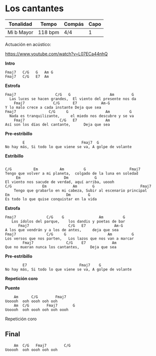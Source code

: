 # Los cantantes

| Tonalidad  | Tempo   | Compás | Capo |
| ---------- | ------- | ------ | ---- |
| Mi b Mayor | 118 bpm | 4/4    | 1    |

Actuación en acústico:

https://www.youtube.com/watch?v=L07ECa44nhQ

**Intro**
```
Fmaj7   C/G   G   Am G
Fmaj7   C/G   E7  Am
```
**Estrofa**
```
Fmaj7                  C/G   G                  Am        G
  Las luces se hacen grandes,  El viento del presente nos da
    Fmaj7             C/G      E7           Am-G
Y lo malo crece a cada instante Deja que sea
Fmaj7               C/G     G                 Am         G
  Nada es tranquilizante,     el miedo nos descubre y se va
    Fmaj7                C/G   E7             Am
Así son los días del cantante,      Deja que sea
```
**Pre-estribillo**
```
        E                          Fmaj7  G
No hay más, Si todo lo que viene se va, A golpe de volante

```
**Estribillo**
```

C/G          Em          Am         G                    Fmaj7
Tengo que volver a mi planeta,  colgado de la luna en soledad
     Em                    Dm            G
El viento nos sacude de verdad, aquí arriba, uoooh
C/G              Em            Am       G                     Fmaj7
    Tengo que grabarlo en mi cabeza, Subir al escenario principal
Em                          Dm        G
Es todo lo que quise conquistar en la vida
```

**Estrofa**
```
Fmaj7              C/G    G                Am         G
   Los ídolos del parque,    los dandis y poetas de bar
      Fmaj7                  C/G   E7             Am-G
A los que vendrán y a los de antes,     deja que sea
Fmaj7              C/G     G                   Am         G
Los versos que nos parten,   Los lazos que nos van a marcar
        Fmaj7               C/G    E7            Am
Que no mueran nunca los cantantes,     Deja que sea
```
**Pre-estribillo**
```
        E7                        Fmaj7    G
No hay más, Si todo lo que viene se va, A golpe de volante
```
**Repetición coro**

**Puente**
```
    Am      C/G        Fmaj7
Uooooh  ooh oooh ooh ooh
    Am  C/G        Fmaj7       G
Uooooh  ooh oooh ooh ooh oooh
```
Repetición coro

## Final
```
    Am  C/G   Fmaj7        C/G
Uooooh  ooh oooh ooh ooh 
```
